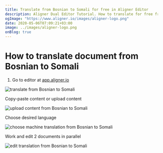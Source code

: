 ```yaml
---
title: Translate from Bosnian to Somali for free in Aligner Editor
description: Aligner Dual Editor Tutorial. How to translate for free from Bosnian to Somali. Aligner is multilingual document management platform. 
ogImage: "https://www.aligner.io/images/aligner-logo.png"
date: 2020-05-06T07:09:21+03:00
image: ../images/aligner-logo.png
onBlog: true
---
```


# How to translate document from Bosnian to Somali

1. Go to editor at [app.aligner.io](https://app.aligner.io "Aligner App web page")

![translate from Bosnian to Somali](../aligner-blank-editor.png "translate from Bosnian to Somali")

Copy-paste content or upload content

![upload content from Bosnian to Somali](../aligner-uploaded-document.png "upload content from Bosnian to Somali")

Choose desired language

![choose machine translation from Bosnian to Somali](../aligner-language-dropdown.png "choose machine translation from Bosnian to Somali")

Work and edit 2 documents in parallel

![edit translation from Bosnian to Somali](../aligner-double-sitded-editor.png "edit translation from Bosnian to Somali")

